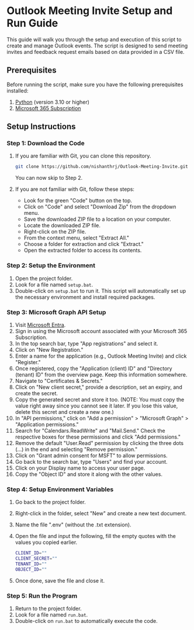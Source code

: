 # Outlook Meeting Invite Setup and Run Guide

This guide will walk you through the setup and execution of this script to create and manage Outlook events. The script is designed to send meeting invites and feedback request emails based on data provided in a CSV file.

## Prerequisites

Before running the script, make sure you have the following prerequisites installed:

1. [Python](https://www.python.org/) (version 3.10 or higher)
2. [Microsoft 365 Subscription](https://www.microsoft.com/en-us/microsoft-365)

## Setup Instructions

### Step 1: Download the Code

1. If you are familiar with Git, you can clone this repository.

    ```bash
    git clone https://github.com/nishanthrj/Outlook-Meeting-Invite.git
    ```

    You can now skip to Step 2.

2. If you are not familiar with Git, follow these steps:
    - Look for the green "Code" button on the top.
    - Click on "Code" and select "Download Zip" from the dropdown menu.
    - Save the downloaded ZIP file to a location on your computer.
    - Locate the downloaded ZIP file.
    - Right-click on the ZIP file.
    - From the context menu, select "Extract All."
    - Choose a folder for extraction and click "Extract."
    - Open the extracted folder to access its contents.

### Step 2: Setup the Environment

1. Open the project folder.
2. Look for a file named `setup.bat`.
3. Double-click on `setup.bat` to run it. This script will automatically set up the necessary environment and install required packages.

### Step 3: Microsoft Graph API Setup

1. Visit [Microsoft Entra](https://entra.microsoft.com/).
2. Sign in using the Microsoft account associated with your Microsoft 365 Subscription.
3. In the top search bar, type "App registrations" and select it.
4. Click on "New Registration."
5. Enter a name for the application (e.g., Outlook Meeting Invite) and click "Register."
6. Once registered, copy the "Application (client) ID" and "Directory (tenant) ID" from the overview page. Keep this information somewhere.
7. Navigate to "Certificates & Secrets."
8. Click on "New client secret," provide a description, set an expiry, and create the secret.
9. Copy the generated secret and store it too. (NOTE: You must copy the value right away since you cannot see it later. If you lose this value, delete this secret and create a new one.)
10. In "API permissions," click on "Add a permission" > "Microsoft Graph" > "Application permissions."
11. Search for "Calendars.ReadWrite" and "Mail.Send." Check the respective boxes for these permissions and click "Add permissions."
12. Remove the default "User.Read" permission by clicking the three dots (...) in the end and selecting "Remove permission."
13. Click on "Grant admin consent for MSFT" to allow permissions.
14. Go back to the search bar, type "Users" and find your account.
15. Click on your Display name to access your user page.
16. Copy the "Object ID" and store it along with the other values.

### Step 4: Setup Environment Variables

1. Go back to the project folder.
2. Right-click in the folder, select "New" and create a new text document.
3. Name the file ".env" (without the .txt extension).
4. Open the file and input the following, fill the empty quotes with the values you copied earlier.

    ```bash
    CLIENT_ID=""
    CLIENT_SECRET=""
    TENANT_ID=""
    OBJECT_ID=""
    ```

5. Once done, save the file and close it.

### Step 5: Run the Program

1. Return to the project folder.
2. Look for a file named `run.bat`.
3. Double-click on `run.bat` to automatically execute the code.
